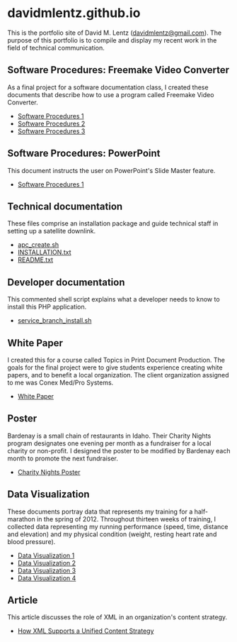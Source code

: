 # davidmlentz.github.io
This is the portfolio site of David M. Lentz (davidmlentz@gmail.com). The purpose of this portfolio is to compile and display my recent work in the field of technical communication.

## Software Procedures: Freemake Video Converter
As a final project for a software documentation class, I created these documents that describe how to use a program called Freemake Video Converter.
- [Software Procedures 1](http://davidmlentz.github.io/software_procedures1.html)
- [Software Procedures 2](http://davidmlentz.github.io/software_procedures2.html)
- [Software Procedures 3](http://davidmlentz.github.io/software_procedures3.html)

## Software Procedures: PowerPoint
This document instructs the user on PowerPoint's Slide Master feature.
- [Software Procedures 1](http://davidmlentz.github.io/PowerPoint.pdf)

## Technical documentation
These files comprise an installation package and guide technical staff in setting up a satellite downlink.

- [apc_create.sh](http://davidmlentz.github.io/apc_create.sh)
- [INSTALLATION.txt](http://davidmlentz.github.io/INSTALLATION.txt)
- [README.txt](http://davidmlentz.github.io/README.txt)

## Developer documentation
This commented shell script explains what a developer needs to know to install this PHP application.
- [service_branch_install.sh](http://davidmlentz.github.io/service_branch_install.sh)

## White Paper
I created this for a course called Topics in Print Document Production. The goals for the final project were to give students experience creating white papers, and to benefit a local organization. The client organization assigned to me was Conex Med/Pro Systems.
- [White Paper](http://davidmlentz.github.io/white_paper.pdf)

## Poster
Bardenay is a small chain of restaurants in Idaho. Their Charity Nights program designates one evening per month as a fundraiser for a local charity or non-profit. I designed the poster to be modified by Bardenay each month to promote the next fundraiser.
- [Charity Nights Poster](http://davidmlentz.github.io/charity_nights_poster.pdf)

## Data Visualization
These documents portray data that represents my training for a half-marathon in the spring of 2012. Throughout thirteen weeks of training, I collected data representing my running performance (speed, time, distance and elevation) and my physical condition (weight, resting heart rate and blood pressure).
- [Data Visualization 1](http://davidmlentz.github.io/data_visualization1.pdf)
- [Data Visualization 2](http://davidmlentz.github.io/data_visualization2.pdf)
- [Data Visualization 3](http://davidmlentz.github.io/data_visualization3.pdf)
- [Data Visualization 4](http://davidmlentz.github.io/data_visualization4.pdf)

## Article
This article discusses the role of XML in an organization's content strategy.
- [How XML Supports a Unified Content Strategy](http://davidmlentz.github.io/HowXMLSupportsaUnifiedContentStrategy.pdf)
